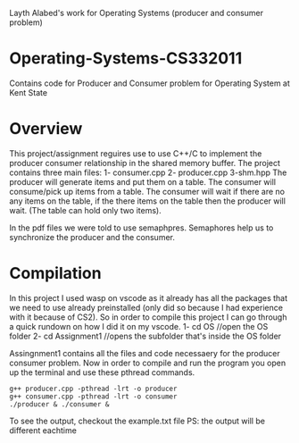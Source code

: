 Layth Alabed's work for Operating Systems (producer and consumer problem)

# Operating-Systems-CS332011
Contains code for Producer and Consumer problem for Operating System at Kent State 

# Overview 
This project/assignment reguires use to use C++/C to implement the producer consumer relationship in the shared memory buffer.
The project contains three main files: 
1- consumer.cpp 2- producer.cpp 3-shm.hpp
The producer will generate items and put them on a table. The consumer will  consume/pick up items from a table. 
The consumer will wait if there are no any items on the table, if the there items on the table then the producer will wait. (The table can hold only two items). 

In the pdf files we were told to use semaphpres. Semaphores help us to synchronize the producer and the consumer. 

# Compilation 

In this project I used wasp on vscode as it already has all the packages that we need to use already preinstalled (only did so because I had experience with it because of CS2). So in order to compile this project I can go through a quick rundown on how I did it on my vscode.
1- cd OS //open the OS folder 
2- cd Assignment1 //opens the subfolder that's inside the OS folder 

Assingnment1 contains all the files and code necessaery for the producer consumer problem. Now in order to compile and run the program you open up the terminal and use these pthread commands. 

```
g++ producer.cpp -pthread -lrt -o producer
g++ consumer.cpp -pthread -lrt -o consumer
./producer & ./consumer &
```

To see the output, checkout the example.txt file 
PS: the output will be different eachtime



